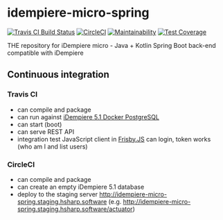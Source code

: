 # idempiere-micro-spring

[![Travis CI Build Status](https://travis-ci.org/iDempiere-micro/idempiere-micro-spring.svg?branch=master)](https://travis-ci.org/iDempiere-micro/idempiere-micro-spring) [![CircleCI](https://circleci.com/gh/iDempiere-micro/idempiere-micro-spring/tree/master.svg?style=svg)](https://circleci.com/gh/iDempiere-micro/idempiere-micro-spring/tree/master)
[![Maintainability](https://api.codeclimate.com/v1/badges/279819f3dc54d47b941c/maintainability)](https://codeclimate.com/github/iDempiere-micro/idempiere-micro-spring/maintainability)
[![Test Coverage](https://api.codeclimate.com/v1/badges/279819f3dc54d47b941c/test_coverage)](https://codeclimate.com/github/iDempiere-micro/idempiere-micro-spring/test_coverage)

 THE repository for iDempiere micro - Java + Kotlin Spring Boot back-end compatible with iDempiere 

## Continuous integration

### Travis CI

- can compile and package
- can run against [iDempiere 5.1 Docker PostgreSQL](https://github.com/longnan/ksys-idempiere-docker-pgsql-3.1)
- can start (boot)
- can serve REST API
- integration test JavaScript client in [Frisby.JS](https://www.frisbyjs.com/) can login, token works (who am I and list users)

### CircleCI

- can compile and package
- can create an empty iDempiere 5.1 database
- deploy to the staging server http://idempiere-micro-spring.staging.hsharp.software (e.g. http://idempiere-micro-spring.staging.hsharp.software/actuator)
